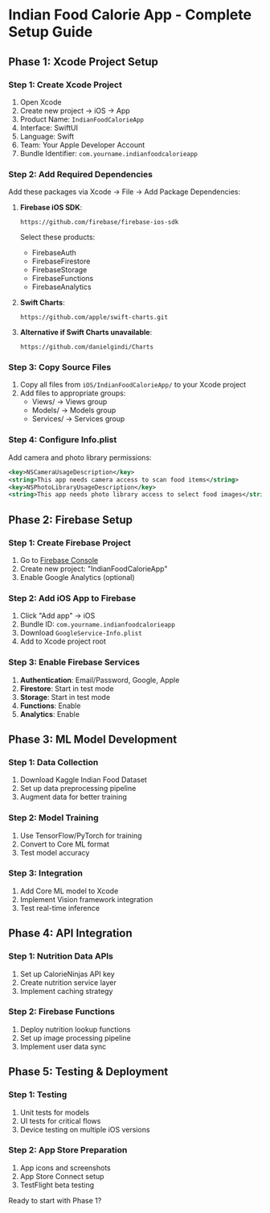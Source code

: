# Indian Food Calorie App - Complete Setup Guide

## Phase 1: Xcode Project Setup

### Step 1: Create Xcode Project
1. Open Xcode
2. Create new project → iOS → App
3. Product Name: `IndianFoodCalorieApp`
4. Interface: SwiftUI
5. Language: Swift
6. Team: Your Apple Developer Account
7. Bundle Identifier: `com.yourname.indianfoodcalorieapp`

### Step 2: Add Required Dependencies
Add these packages via Xcode → File → Add Package Dependencies:

1. **Firebase iOS SDK**:
   ```
   https://github.com/firebase/firebase-ios-sdk
   ```
   Select these products:
   - FirebaseAuth
   - FirebaseFirestore
   - FirebaseStorage
   - FirebaseFunctions
   - FirebaseAnalytics

2. **Swift Charts**:
   ```
   https://github.com/apple/swift-charts.git
   ```
   
3. **Alternative if Swift Charts unavailable**:
   ```
   https://github.com/danielgindi/Charts
   ```

### Step 3: Copy Source Files
1. Copy all files from `iOS/IndianFoodCalorieApp/` to your Xcode project
2. Add files to appropriate groups:
   - Views/ → Views group
   - Models/ → Models group
   - Services/ → Services group

### Step 4: Configure Info.plist
Add camera and photo library permissions:
```xml
<key>NSCameraUsageDescription</key>
<string>This app needs camera access to scan food items</string>
<key>NSPhotoLibraryUsageDescription</key>
<string>This app needs photo library access to select food images</string>
```

## Phase 2: Firebase Setup

### Step 1: Create Firebase Project
1. Go to [Firebase Console](https://console.firebase.google.com)
2. Create new project: "IndianFoodCalorieApp"
3. Enable Google Analytics (optional)

### Step 2: Add iOS App to Firebase
1. Click "Add app" → iOS
2. Bundle ID: `com.yourname.indianfoodcalorieapp`
3. Download `GoogleService-Info.plist`
4. Add to Xcode project root

### Step 3: Enable Firebase Services
1. **Authentication**: Email/Password, Google, Apple
2. **Firestore**: Start in test mode
3. **Storage**: Start in test mode
4. **Functions**: Enable
5. **Analytics**: Enable

## Phase 3: ML Model Development

### Step 1: Data Collection
1. Download Kaggle Indian Food Dataset
2. Set up data preprocessing pipeline
3. Augment data for better training

### Step 2: Model Training
1. Use TensorFlow/PyTorch for training
2. Convert to Core ML format
3. Test model accuracy

### Step 3: Integration
1. Add Core ML model to Xcode
2. Implement Vision framework integration
3. Test real-time inference

## Phase 4: API Integration

### Step 1: Nutrition Data APIs
1. Set up CalorieNinjas API key
2. Create nutrition service layer
3. Implement caching strategy

### Step 2: Firebase Functions
1. Deploy nutrition lookup functions
2. Set up image processing pipeline
3. Implement user data sync

## Phase 5: Testing & Deployment

### Step 1: Testing
1. Unit tests for models
2. UI tests for critical flows
3. Device testing on multiple iOS versions

### Step 2: App Store Preparation
1. App icons and screenshots
2. App Store Connect setup
3. TestFlight beta testing

Ready to start with Phase 1?